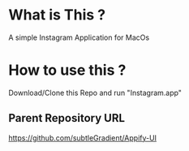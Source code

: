 What is This ?
=========

A simple Instagram Application for MacOs


How to use this  ?
=========

Download/Clone this Repo and run "Instagram.app"


Parent Repository URL
-------------
https://github.com/subtleGradient/Appify-UI
